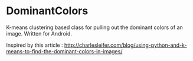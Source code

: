 DominantColors
==============

K-means clustering based class for pulling out the dominant colors of an image. Written for Android. 

Inspired by this article : http://charlesleifer.com/blog/using-python-and-k-means-to-find-the-dominant-colors-in-images/
